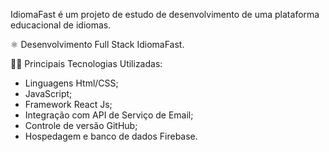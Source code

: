 IdiomaFast é um projeto de estudo de desenvolvimento de uma plataforma educacional de idiomas.

⚛ Desenvolvimento Full Stack
IdiomaFast.

👨‍💻 Principais Tecnologias Utilizadas:
- Linguagens Html/CSS;
- JavaScript;
- Framework React Js;
- Integração com API de Serviço de Email;
- Controle de versão GitHub;
- Hospedagem e banco de dados Firebase.
